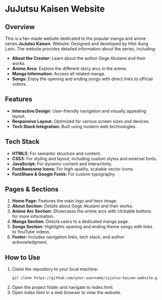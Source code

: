# JuJutsu Kaisen Website

## Overview

This is a fan-made website dedicated to the popular manga and anime series **JuJutsu Kaisen**. Website: Designed and developed by Htet Aung Lwin. The website provides detailed information about the series, including:

- **About the Creator:** Learn about the author Gege Akutami and their works.
- **Anime Arcs:** Explore the different story arcs in the anime.
- **Manga Information:** Access all related manga.
- **Songs:** Enjoy the opening and ending songs with direct links to official videos.

## Features

- **Interactive Design:** User-friendly navigation and visually appealing layout.
- **Responsive Layout:** Optimized for various screen sizes and devices.
- **Tech Stack Integration:** Built using modern web technologies.

## Tech Stack

- **HTML5:** For semantic structure and content.
- **CSS3:** For styling and layout, including custom styles and external fonts.
- **JavaScript:** For dynamic content and interactivity.
- **FontAwesome Icons:** For high-quality, scalable vector icons.
- **FontShare & Google Fonts:** For custom typography.

## Pages & Sections

1. **Home Page:** Features the main logo and hero image.
2. **About Section:** Details about Gege Akutami and their works.
3. **Anime Arc Section:** Showcases the anime arcs with clickable buttons for more information.
4. **Manga Section:** Directs users to a dedicated manga page.
5. **Songs Section:** Highlights opening and ending theme songs with links to YouTube videos.
6. **Footer:** Includes navigation links, tech stack, and author acknowledgment.

## How to Use

1. Clone the repository to your local machine:
   ```bash
   git clone https://github.com/your-username/jujutsu-kaisen-website.git
   ```
2. Open the project folder and navigate to index.html.
3. Open index.html in a web browser to view the website.
